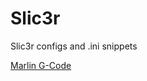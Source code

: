 # Slic3r
Slic3r configs and .ini snippets

[Marlin G-Code](https://github.com/MarlinFirmware/Marlin/wiki/G-Code-in-Marlin)
